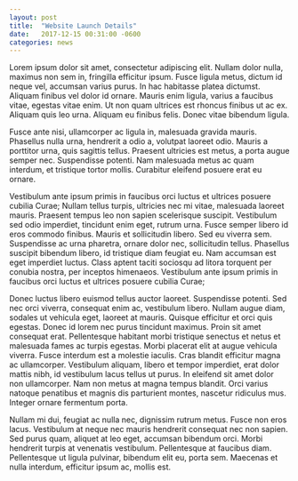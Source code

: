 ```yaml
---
layout: post
title:  "Website Launch Details"
date:   2017-12-15 00:31:00 -0600
categories: news
---
```


Lorem ipsum dolor sit amet, consectetur adipiscing elit. Nullam dolor nulla, maximus non sem in, fringilla efficitur ipsum. Fusce ligula metus, dictum id neque vel, accumsan varius purus. In hac habitasse platea dictumst. Aliquam finibus vel dolor id ornare. Mauris enim ligula, varius a faucibus vitae, egestas vitae enim. Ut non quam ultrices est rhoncus finibus ut ac ex. Aliquam quis leo urna. Aliquam eu finibus felis. Donec vitae bibendum ligula.

Fusce ante nisi, ullamcorper ac ligula in, malesuada gravida mauris. Phasellus nulla urna, hendrerit a odio a, volutpat laoreet odio. Mauris a porttitor urna, quis sagittis tellus. Praesent ultricies est metus, a porta augue semper nec. Suspendisse potenti. Nam malesuada metus ac quam interdum, et tristique tortor mollis. Curabitur eleifend posuere erat eu ornare.

Vestibulum ante ipsum primis in faucibus orci luctus et ultrices posuere cubilia Curae; Nullam tellus turpis, ultricies nec mi vitae, malesuada laoreet mauris. Praesent tempus leo non sapien scelerisque suscipit. Vestibulum sed odio imperdiet, tincidunt enim eget, rutrum urna. Fusce semper libero id eros commodo finibus. Mauris et sollicitudin libero. Sed eu viverra sem. Suspendisse ac urna pharetra, ornare dolor nec, sollicitudin tellus. Phasellus suscipit bibendum libero, id tristique diam feugiat eu. Nam accumsan est eget imperdiet luctus. Class aptent taciti sociosqu ad litora torquent per conubia nostra, per inceptos himenaeos. Vestibulum ante ipsum primis in faucibus orci luctus et ultrices posuere cubilia Curae;

Donec luctus libero euismod tellus auctor laoreet. Suspendisse potenti. Sed nec orci viverra, consequat enim ac, vestibulum libero. Nullam augue diam, sodales ut vehicula eget, laoreet at mauris. Quisque efficitur et orci quis egestas. Donec id lorem nec purus tincidunt maximus. Proin sit amet consequat erat. Pellentesque habitant morbi tristique senectus et netus et malesuada fames ac turpis egestas. Morbi placerat elit at augue vehicula viverra. Fusce interdum est a molestie iaculis. Cras blandit efficitur magna ac ullamcorper. Vestibulum aliquam, libero et tempor imperdiet, erat dolor mattis nibh, id vestibulum lacus tellus ut purus. In eleifend sit amet dolor non ullamcorper. Nam non metus at magna tempus blandit. Orci varius natoque penatibus et magnis dis parturient montes, nascetur ridiculus mus. Integer ornare fermentum porta.

Nullam mi dui, feugiat ac nulla nec, dignissim rutrum metus. Fusce non eros lacus. Vestibulum at neque nec mauris hendrerit consequat nec non sapien. Sed purus quam, aliquet at leo eget, accumsan bibendum orci. Morbi hendrerit turpis at venenatis vestibulum. Pellentesque at faucibus diam. Pellentesque ut ligula pulvinar, bibendum elit eu, porta sem. Maecenas et nulla interdum, efficitur ipsum ac, mollis est. 
